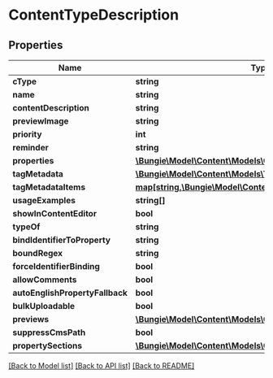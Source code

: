 # ContentTypeDescription

## Properties
Name | Type | Description | Notes
------------ | ------------- | ------------- | -------------
**cType** | **string** |  | [optional] 
**name** | **string** |  | [optional] 
**contentDescription** | **string** |  | [optional] 
**previewImage** | **string** |  | [optional] 
**priority** | **int** |  | [optional] 
**reminder** | **string** |  | [optional] 
**properties** | [**\Bungie\Model\Content\Models\ContentTypeProperty[]**](ContentTypeProperty.md) |  | [optional] 
**tagMetadata** | [**\Bungie\Model\Content\Models\TagMetadataDefinition[]**](TagMetadataDefinition.md) |  | [optional] 
**tagMetadataItems** | [**map[string,\Bungie\Model\Content\Models\TagMetadataItem]**](TagMetadataItem.md) |  | [optional] 
**usageExamples** | **string[]** |  | [optional] 
**showInContentEditor** | **bool** |  | [optional] 
**typeOf** | **string** |  | [optional] 
**bindIdentifierToProperty** | **string** |  | [optional] 
**boundRegex** | **string** |  | [optional] 
**forceIdentifierBinding** | **bool** |  | [optional] 
**allowComments** | **bool** |  | [optional] 
**autoEnglishPropertyFallback** | **bool** |  | [optional] 
**bulkUploadable** | **bool** |  | [optional] 
**previews** | [**\Bungie\Model\Content\Models\ContentPreview[]**](ContentPreview.md) |  | [optional] 
**suppressCmsPath** | **bool** |  | [optional] 
**propertySections** | [**\Bungie\Model\Content\Models\ContentTypePropertySection[]**](ContentTypePropertySection.md) |  | [optional] 

[[Back to Model list]](../README.md#documentation-for-models) [[Back to API list]](../README.md#documentation-for-api-endpoints) [[Back to README]](../README.md)


